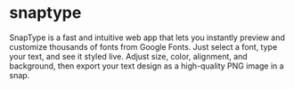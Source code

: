 # snaptype
SnapType is a fast and intuitive web app that lets you instantly preview and customize thousands of fonts from Google Fonts. Just select a font, type your text, and see it styled live. Adjust size, color, alignment, and background, then export your text design as a high-quality PNG image in a snap.
